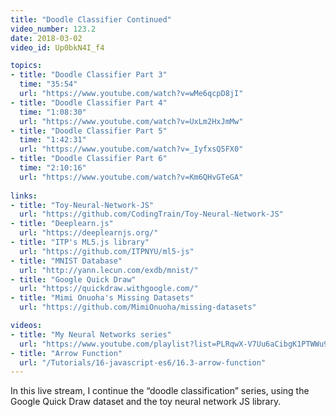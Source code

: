 ```yaml
---
title: "Doodle Classifier Continued"
video_number: 123.2
date: 2018-03-02
video_id: Up0bkN4I_f4

topics:
- title: "Doodle Classifier Part 3"
  time: "35:54"
  url: "https://www.youtube.com/watch?v=wMe6qcpD8jI"
- title: "Doodle Classifier Part 4"
  time: "1:08:30"
  url: "https://www.youtube.com/watch?v=UxLm2HxJmMw"
- title: "Doodle Classifier Part 5"
  time: "1:42:31"
  url: "https://www.youtube.com/watch?v=_IyfxsQ5FX0"
- title: "Doodle Classifier Part 6"
  time: "2:10:16"
  url: "https://www.youtube.com/watch?v=Km6QHvGTeGA"
   
links:
- title: "Toy-Neural-Network-JS"
  url: "https://github.com/CodingTrain/Toy-Neural-Network-JS"
- title: "Deeplearn.js"
  url: "https://deeplearnjs.org/"
- title: "ITP's ML5.js library"
  url: "https://github.com/ITPNYU/ml5-js"
- title: "MNIST Database"
  url: "http://yann.lecun.com/exdb/mnist/"
- title: "Google Quick Draw"
  url: "https://quickdraw.withgoogle.com/"
- title: "Mimi Onuoha's Missing Datasets"
  url: "https://github.com/MimiOnuoha/missing-datasets"

videos:
- title: "My Neural Networks series"
  url: "https://www.youtube.com/playlist?list=PLRqwX-V7Uu6aCibgK1PTWWu9by6XFdCfh"
- title: "Arrow Function"
  url: "/Tutorials/16-javascript-es6/16.3-arrow-function"
---
```


In this live stream, I continue the “doodle
classification” series, using the Google Quick Draw dataset and the toy neural network JS library.
